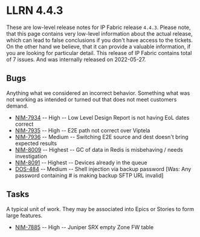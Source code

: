 # LLRN 4.4.3

These are low-level release notes for IP Fabric release `4.4.3`. Please note, that this page contains very low-level information about the actual release, which can lead to false conclusions if you don't have access to the tickets. On the other hand we believe, that it can provide a valuable information, if you are looking for particular detail. This release of IP Fabric contains total of 7 issues. And was internally released on 2022-05-27.

## Bugs

Anything what we considered an incorrect behavior. Something what was not working as intended or turned out that does not meet customers demand.

- [NIM-7934](https://ipfabric.atlassian.net/browse/NIM-7934) -- High -- Low Level Design Report is not having EoL dates correct
- [NIM-7935](https://ipfabric.atlassian.net/browse/NIM-7935) -- High -- E2E path not correct over Viptela
- [NIM-7936](https://ipfabric.atlassian.net/browse/NIM-7936) -- Medium -- Switching E2E source and dest doesn't bring expected results
- [NIM-8009](https://ipfabric.atlassian.net/browse/NIM-8009) -- Highest -- GC of data in Redis is misbehaving / needs investigation
- [NIM-8091](https://ipfabric.atlassian.net/browse/NIM-8091) -- Highest -- Devices already in the queue
- [DOS-484](https://ipfabric.atlassian.net/browse/DOS-484) -- Medium -- Shell injection via backup password [Was: Any password containing # is making backup SFTP URL invalid]

## Tasks

A typical unit of work. They may be associated into Epics or Stories to form large features.

- [NIM-7885](https://ipfabric.atlassian.net/browse/NIM-7885) -- High -- Juniper SRX empty Zone FW table
